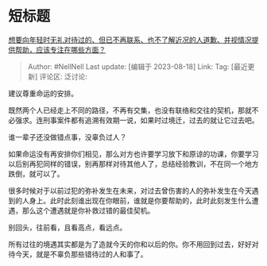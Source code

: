 # 短标题
[想要向年轻时无礼对待过的、但已不再联系、也不了解近况的人道歉、并视情况提供帮助，应该专注在哪些方面？](https://www.zhihu.com/question/617171175/answer/3171313412)

> Author: #NellNell
> Last update: [编辑于 2023-08-18]
> Link:
> Tag: [最近更新]
> 评论区:
> 泛讨论:

建议尊重命运的安排。

既然两个人已经走上不同的路径，不再有交集，也没有联络和交往的契机，那就不必强求。连刑事案件都有追溯有效期一说，如果时过境迁，过去的就让它过去吧。

谁一辈子还没做错点事，没辜负过人？

如果命运没有再安排你们相见，那么对方也许要学习放下和原谅的功课，你要学习以后别再犯同样的错误，别再那样对待其他人了，总结经验教训，不在同一个地方跌倒，就可以了。

很多时候对于以前过犯的弥补发生在未来，对过去曾伤害的人的弥补发生在今天遇到的人身上。此时此刻谁出现在你眼前，谁就是你要帮助的，此时此刻发生什么遭遇，那么这个遭遇就是你补救过错的最佳契机。

别回头，往前看，且看高点，看远点。

所有过往的境遇其实都是为了造就今天的你和以后的你。你不用回到过去，好好对待今天，就是不辜负那些错待过的人和事了。